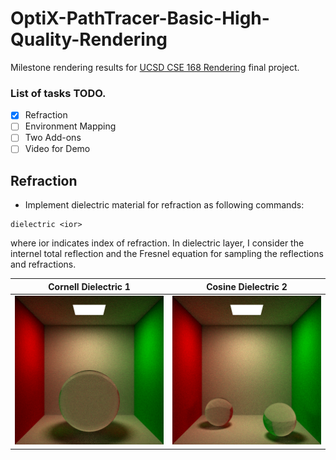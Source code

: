# OptiX-PathTracer-Basic-High-Quality-Rendering
Milestone rendering results for [UCSD CSE 168 Rendering](http://cseweb.ucsd.edu/~viscomp/classes/cse168/sp20/168.html) final project.

### List of tasks TODO.
- [x] Refraction
- [ ] Environment Mapping
- [ ] Two Add-ons
- [ ] Video for Demo

## Refraction
- Implement dielectric material for refraction as following commands:
 ```
 dielectric <ior>
 ```
 where ior indicates index of refraction. In dielectric layer, I consider the internel total reflection and the Fresnel equation for sampling the reflections and refractions.
 
Cornell Dielectric 1       | Cosine Dielectric 2
:-------------------------:|:--------------------------:
![](https://github.com/yuyingyeh/OptiX-PathTracer-Basic-High-Quality-Rendering/blob/master/img/cornellDielectric.png)  |  ![](https://github.com/yuyingyeh/OptiX-PathTracer-Basic-High-Quality-Rendering/blob/master/img/cornellDielectric2.png)
